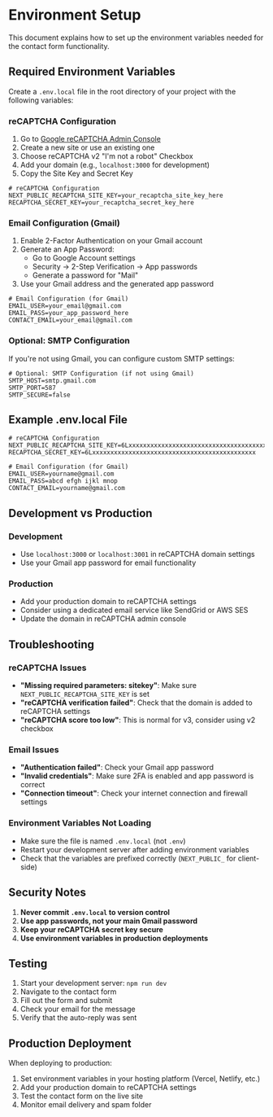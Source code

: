 # Environment Setup

This document explains how to set up the environment variables needed for the contact form functionality.

## Required Environment Variables

Create a `.env.local` file in the root directory of your project with the following variables:

### reCAPTCHA Configuration

1. Go to [Google reCAPTCHA Admin Console](https://www.google.com/recaptcha/admin)
2. Create a new site or use an existing one
3. Choose reCAPTCHA v2 "I'm not a robot" Checkbox
4. Add your domain (e.g., `localhost:3000` for development)
5. Copy the Site Key and Secret Key

```env
# reCAPTCHA Configuration
NEXT_PUBLIC_RECAPTCHA_SITE_KEY=your_recaptcha_site_key_here
RECAPTCHA_SECRET_KEY=your_recaptcha_secret_key_here
```

### Email Configuration (Gmail)

1. Enable 2-Factor Authentication on your Gmail account
2. Generate an App Password:
   - Go to Google Account settings
   - Security → 2-Step Verification → App passwords
   - Generate a password for "Mail"
3. Use your Gmail address and the generated app password

```env
# Email Configuration (for Gmail)
EMAIL_USER=your_email@gmail.com
EMAIL_PASS=your_app_password_here
CONTACT_EMAIL=your_email@gmail.com
```

### Optional: SMTP Configuration

If you're not using Gmail, you can configure custom SMTP settings:

```env
# Optional: SMTP Configuration (if not using Gmail)
SMTP_HOST=smtp.gmail.com
SMTP_PORT=587
SMTP_SECURE=false
```

## Example .env.local File

```env
# reCAPTCHA Configuration
NEXT_PUBLIC_RECAPTCHA_SITE_KEY=6Lxxxxxxxxxxxxxxxxxxxxxxxxxxxxxxxxxxxxxxxxxxxxx
RECAPTCHA_SECRET_KEY=6Lxxxxxxxxxxxxxxxxxxxxxxxxxxxxxxxxxxxxxxxxxxxxx

# Email Configuration (for Gmail)
EMAIL_USER=yourname@gmail.com
EMAIL_PASS=abcd efgh ijkl mnop
CONTACT_EMAIL=yourname@gmail.com
```

## Development vs Production

### Development
- Use `localhost:3000` or `localhost:3001` in reCAPTCHA domain settings
- Use your Gmail app password for email functionality

### Production
- Add your production domain to reCAPTCHA settings
- Consider using a dedicated email service like SendGrid or AWS SES
- Update the domain in reCAPTCHA admin console

## Troubleshooting

### reCAPTCHA Issues
- **"Missing required parameters: sitekey"**: Make sure `NEXT_PUBLIC_RECAPTCHA_SITE_KEY` is set
- **"reCAPTCHA verification failed"**: Check that the domain is added to reCAPTCHA settings
- **"reCAPTCHA score too low"**: This is normal for v3, consider using v2 checkbox

### Email Issues
- **"Authentication failed"**: Check your Gmail app password
- **"Invalid credentials"**: Make sure 2FA is enabled and app password is correct
- **"Connection timeout"**: Check your internet connection and firewall settings

### Environment Variables Not Loading
- Make sure the file is named `.env.local` (not `.env`)
- Restart your development server after adding environment variables
- Check that the variables are prefixed correctly (`NEXT_PUBLIC_` for client-side)

## Security Notes

1. **Never commit `.env.local` to version control**
2. **Use app passwords, not your main Gmail password**
3. **Keep your reCAPTCHA secret key secure**
4. **Use environment variables in production deployments**

## Testing

1. Start your development server: `npm run dev`
2. Navigate to the contact form
3. Fill out the form and submit
4. Check your email for the message
5. Verify that the auto-reply was sent

## Production Deployment

When deploying to production:

1. Set environment variables in your hosting platform (Vercel, Netlify, etc.)
2. Add your production domain to reCAPTCHA settings
3. Test the contact form on the live site
4. Monitor email delivery and spam folder 